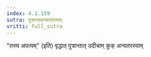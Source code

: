 ```yaml
---
index: 4.1.159
sutra: पुत्रान्तादन्यतरस्याम्
vritti: full_sutra
---
```


"तस्य अपत्यम्" (इति) वृद्धात् पुत्रान्तात् उदीचाम् कुक् अन्यतरस्याम्